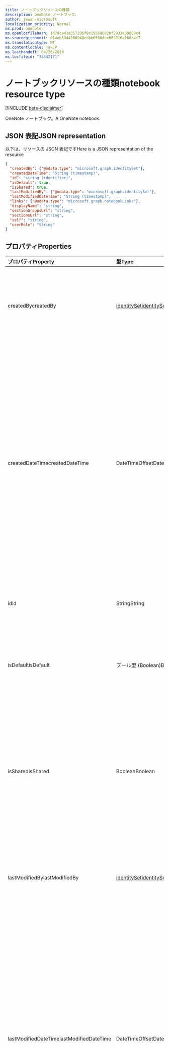 ```yaml
---
title: ノートブックリソースの種類
description: OneNote ノートブック。
author: jewan-microsoft
localization_priority: Normal
ms.prod: onenote
ms.openlocfilehash: 1d79ca41a357206f8c19568082bf2833a60089c4
ms.sourcegitcommit: 014eb3944306948edbb6560dbe689816a168c4f7
ms.translationtype: MT
ms.contentlocale: ja-JP
ms.lasthandoff: 04/26/2019
ms.locfileid: "33342171"
---
```

# <a name="notebook-resource-type"></a><span data-ttu-id="06f13-103">ノートブックリソースの種類</span><span class="sxs-lookup"><span data-stu-id="06f13-103">notebook resource type</span></span>

[!INCLUDE [beta-disclaimer](../../includes/beta-disclaimer.md)]

<span data-ttu-id="06f13-104">OneNote ノートブック。</span><span class="sxs-lookup"><span data-stu-id="06f13-104">A OneNote notebook.</span></span>

## <a name="json-representation"></a><span data-ttu-id="06f13-105">JSON 表記</span><span class="sxs-lookup"><span data-stu-id="06f13-105">JSON representation</span></span>

<span data-ttu-id="06f13-106">以下は、リソースの JSON 表記です</span><span class="sxs-lookup"><span data-stu-id="06f13-106">Here is a JSON representation of the resource</span></span>

<!-- {
  "blockType": "resource",
  "keyProperty":"id",
  "optionalProperties": [
    "sectionGroups",
    "sections"
  ],
  "@odata.type": "microsoft.graph.notebook"
}-->

```json
{
  "createdBy": {"@odata.type": "microsoft.graph.identitySet"},
  "createdDateTime": "String (timestamp)",
  "id": "string (identifier)",
  "isDefault": true,
  "isShared": true,
  "lastModifiedBy": {"@odata.type": "microsoft.graph.identitySet"},
  "lastModifiedDateTime": "String (timestamp)",
  "links": {"@odata.type": "microsoft.graph.notebookLinks"},
  "displayName": "string",
  "sectionGroupsUrl": "string",
  "sectionsUrl": "string",
  "self": "string",
  "userRole": "String"
}

```
## <a name="properties"></a><span data-ttu-id="06f13-107">プロパティ</span><span class="sxs-lookup"><span data-stu-id="06f13-107">Properties</span></span>
| <span data-ttu-id="06f13-108">プロパティ</span><span class="sxs-lookup"><span data-stu-id="06f13-108">Property</span></span>     | <span data-ttu-id="06f13-109">型</span><span class="sxs-lookup"><span data-stu-id="06f13-109">Type</span></span>   |<span data-ttu-id="06f13-110">説明</span><span class="sxs-lookup"><span data-stu-id="06f13-110">Description</span></span>|
|:---------------|:--------|:----------|
|<span data-ttu-id="06f13-111">createdBy</span><span class="sxs-lookup"><span data-stu-id="06f13-111">createdBy</span></span>|[<span data-ttu-id="06f13-112">identitySet</span><span class="sxs-lookup"><span data-stu-id="06f13-112">identitySet</span></span>](identityset.md)|<span data-ttu-id="06f13-p101">そのアイテムを作成したユーザーの ID、デバイス、アプリケーション。読み取り専用です。</span><span class="sxs-lookup"><span data-stu-id="06f13-p101">Identity of the user, device, and application which created the item. Read-only.</span></span>|
|<span data-ttu-id="06f13-115">createdDateTime</span><span class="sxs-lookup"><span data-stu-id="06f13-115">createdDateTime</span></span>|<span data-ttu-id="06f13-116">DateTimeOffset</span><span class="sxs-lookup"><span data-stu-id="06f13-116">DateTimeOffset</span></span>|<span data-ttu-id="06f13-117">ノートブックが作成された日時。</span><span class="sxs-lookup"><span data-stu-id="06f13-117">The date and time when the notebook was created.</span></span> <span data-ttu-id="06f13-118">Timestamp は、ISO 8601 形式を使用した日付と時刻の情報を表し、必ず UTC 時間です。</span><span class="sxs-lookup"><span data-stu-id="06f13-118">The timestamp represents date and time information using ISO 8601 format and is always in UTC time.</span></span> <span data-ttu-id="06f13-119">たとえば、2014 年 1 月 1 日午前 0 時 (UTC) は、次のようになります。`'2014-01-01T00:00:00Z'`</span><span class="sxs-lookup"><span data-stu-id="06f13-119">For example, midnight UTC on Jan 1, 2014 would look like this: `'2014-01-01T00:00:00Z'`.</span></span> <span data-ttu-id="06f13-120">読み取り専用です。</span><span class="sxs-lookup"><span data-stu-id="06f13-120">Read-only.</span></span>|
|<span data-ttu-id="06f13-121">id</span><span class="sxs-lookup"><span data-stu-id="06f13-121">id</span></span>|<span data-ttu-id="06f13-122">String</span><span class="sxs-lookup"><span data-stu-id="06f13-122">String</span></span>|<span data-ttu-id="06f13-123">ノートブックの一意識別子。</span><span class="sxs-lookup"><span data-stu-id="06f13-123">The unique identifier of the notebook.</span></span> <span data-ttu-id="06f13-124">読み取り専用です。</span><span class="sxs-lookup"><span data-stu-id="06f13-124">Read-only.</span></span>|
|<span data-ttu-id="06f13-125">isDefault</span><span class="sxs-lookup"><span data-stu-id="06f13-125">isDefault</span></span>|<span data-ttu-id="06f13-126">ブール型 (Boolean)</span><span class="sxs-lookup"><span data-stu-id="06f13-126">Boolean</span></span>|<span data-ttu-id="06f13-127">これがユーザーの既定のノートブックであるかどうかを示します。</span><span class="sxs-lookup"><span data-stu-id="06f13-127">Indicates whether this is the user's default notebook.</span></span> <span data-ttu-id="06f13-128">読み取り専用です。</span><span class="sxs-lookup"><span data-stu-id="06f13-128">Read-only.</span></span>|
|<span data-ttu-id="06f13-129">isShared</span><span class="sxs-lookup"><span data-stu-id="06f13-129">isShared</span></span>|<span data-ttu-id="06f13-130">Boolean</span><span class="sxs-lookup"><span data-stu-id="06f13-130">Boolean</span></span>|<span data-ttu-id="06f13-131">ノートブックが共有されているかどうかを示します。</span><span class="sxs-lookup"><span data-stu-id="06f13-131">Indicates whether the notebook is shared.</span></span> <span data-ttu-id="06f13-132">true の場合、所有者以外のユーザーがノートブックの内容を表示できます。</span><span class="sxs-lookup"><span data-stu-id="06f13-132">If true, the contents of the notebook can be seen by people other than the owner.</span></span> <span data-ttu-id="06f13-133">読み取り専用です。</span><span class="sxs-lookup"><span data-stu-id="06f13-133">Read-only.</span></span>|
|<span data-ttu-id="06f13-134">lastModifiedBy</span><span class="sxs-lookup"><span data-stu-id="06f13-134">lastModifiedBy</span></span>|[<span data-ttu-id="06f13-135">identitySet</span><span class="sxs-lookup"><span data-stu-id="06f13-135">identitySet</span></span>](identityset.md)|<span data-ttu-id="06f13-p106">そのアイテムを作成したユーザーの ID、デバイス、アプリケーション。読み取り専用です。</span><span class="sxs-lookup"><span data-stu-id="06f13-p106">Identity of the user, device, and application which created the item. Read-only.</span></span>|
|<span data-ttu-id="06f13-138">lastModifiedDateTime</span><span class="sxs-lookup"><span data-stu-id="06f13-138">lastModifiedDateTime</span></span>|<span data-ttu-id="06f13-139">DateTimeOffset</span><span class="sxs-lookup"><span data-stu-id="06f13-139">DateTimeOffset</span></span>|<span data-ttu-id="06f13-140">ノートブックが最後に変更された日時。</span><span class="sxs-lookup"><span data-stu-id="06f13-140">The date and time when the notebook was last modified.</span></span> <span data-ttu-id="06f13-141">Timestamp は、ISO 8601 形式を使用した日付と時刻の情報を表し、必ず UTC 時間です。</span><span class="sxs-lookup"><span data-stu-id="06f13-141">The timestamp represents date and time information using ISO 8601 format and is always in UTC time.</span></span> <span data-ttu-id="06f13-142">たとえば、2014 年 1 月 1 日午前 0 時 (UTC) は、次のようになります。`'2014-01-01T00:00:00Z'`</span><span class="sxs-lookup"><span data-stu-id="06f13-142">For example, midnight UTC on Jan 1, 2014 would look like this: `'2014-01-01T00:00:00Z'`.</span></span> <span data-ttu-id="06f13-143">読み取り専用です。</span><span class="sxs-lookup"><span data-stu-id="06f13-143">Read-only.</span></span>|
|<span data-ttu-id="06f13-144">リンク</span><span class="sxs-lookup"><span data-stu-id="06f13-144">links</span></span>|[<span data-ttu-id="06f13-145">notebookLinks</span><span class="sxs-lookup"><span data-stu-id="06f13-145">notebookLinks</span></span>](notebooklinks.md)|<span data-ttu-id="06f13-146">ノートブックを開くためのリンク。</span><span class="sxs-lookup"><span data-stu-id="06f13-146">Links for opening the notebook.</span></span> <span data-ttu-id="06f13-147">リンク`oneNoteClientURL`がインストールされている場合は、OneNote のネイティブクライアントでノートブックを開きます。</span><span class="sxs-lookup"><span data-stu-id="06f13-147">The `oneNoteClientURL` link opens the notebook in the OneNote native client if it's installed.</span></span> <span data-ttu-id="06f13-148">`oneNoteWebURL` リンクは、OneNote Online でノートブックを開きます。</span><span class="sxs-lookup"><span data-stu-id="06f13-148">The `oneNoteWebURL` link opens the notebook in OneNote Online.</span></span>|
|<span data-ttu-id="06f13-149">displayName</span><span class="sxs-lookup"><span data-stu-id="06f13-149">displayName</span></span>|<span data-ttu-id="06f13-150">String</span><span class="sxs-lookup"><span data-stu-id="06f13-150">String</span></span>|<span data-ttu-id="06f13-151">ノートブックの名前。</span><span class="sxs-lookup"><span data-stu-id="06f13-151">The name of the notebook.</span></span>|
|<span data-ttu-id="06f13-152">sectionグループ url</span><span class="sxs-lookup"><span data-stu-id="06f13-152">sectionGroupsUrl</span></span>|<span data-ttu-id="06f13-153">String</span><span class="sxs-lookup"><span data-stu-id="06f13-153">String</span></span>|<span data-ttu-id="06f13-154">`sectionGroups`ナビゲーションプロパティの URL。これは、ノートブック内のすべてのセクショングループを返します。</span><span class="sxs-lookup"><span data-stu-id="06f13-154">The URL for the `sectionGroups` navigation property, which returns all the section groups in the notebook.</span></span> <span data-ttu-id="06f13-155">読み取り専用です。</span><span class="sxs-lookup"><span data-stu-id="06f13-155">Read-only.</span></span>|
|<span data-ttu-id="06f13-156">sectionsUrl</span><span class="sxs-lookup"><span data-stu-id="06f13-156">sectionsUrl</span></span>|<span data-ttu-id="06f13-157">String</span><span class="sxs-lookup"><span data-stu-id="06f13-157">String</span></span>|<span data-ttu-id="06f13-158">ノートブック内のすべて`sections`のセクションを返すナビゲーションプロパティの URL。</span><span class="sxs-lookup"><span data-stu-id="06f13-158">The URL for the `sections` navigation property, which returns all the sections in the notebook.</span></span> <span data-ttu-id="06f13-159">読み取り専用です。</span><span class="sxs-lookup"><span data-stu-id="06f13-159">Read-only.</span></span>|
|<span data-ttu-id="06f13-160">self</span><span class="sxs-lookup"><span data-stu-id="06f13-160">self</span></span>|<span data-ttu-id="06f13-161">String</span><span class="sxs-lookup"><span data-stu-id="06f13-161">String</span></span>|<span data-ttu-id="06f13-162">ノートブックに関する詳細を取得できるエンドポイント。</span><span class="sxs-lookup"><span data-stu-id="06f13-162">The endpoint where you can get details about the notebook.</span></span> <span data-ttu-id="06f13-163">読み取り専用です。</span><span class="sxs-lookup"><span data-stu-id="06f13-163">Read-only.</span></span>|
|<span data-ttu-id="06f13-164">userRole</span><span class="sxs-lookup"><span data-stu-id="06f13-164">userRole</span></span>|<span data-ttu-id="06f13-165">String</span><span class="sxs-lookup"><span data-stu-id="06f13-165">String</span></span>|<span data-ttu-id="06f13-166">使用可能な値: `Owner`、`Contributor`、`Reader`、`None`。</span><span class="sxs-lookup"><span data-stu-id="06f13-166">Possible values are: `Owner`, `Contributor`, `Reader`, `None`.</span></span> <span data-ttu-id="06f13-167">owner ノートブックへの所有者レベルのアクセス権を表します。</span><span class="sxs-lookup"><span data-stu-id="06f13-167">Owner represents owner-level access to the notebook.</span></span> <span data-ttu-id="06f13-168">共同作成者は、ノートブックへの読み取り/書き込みアクセスを表します。</span><span class="sxs-lookup"><span data-stu-id="06f13-168">Contributor represents read/write access to the notebook.</span></span> <span data-ttu-id="06f13-169">閲覧者は、ノートブックへの読み取り専用アクセスを表します。</span><span class="sxs-lookup"><span data-stu-id="06f13-169">Reader represents read-only access to the notebook.</span></span> <span data-ttu-id="06f13-170">読み取り専用です。</span><span class="sxs-lookup"><span data-stu-id="06f13-170">Read-only.</span></span>|

## <a name="relationships"></a><span data-ttu-id="06f13-171">関係</span><span class="sxs-lookup"><span data-stu-id="06f13-171">Relationships</span></span>
| <span data-ttu-id="06f13-172">リレーションシップ</span><span class="sxs-lookup"><span data-stu-id="06f13-172">Relationship</span></span> | <span data-ttu-id="06f13-173">型</span><span class="sxs-lookup"><span data-stu-id="06f13-173">Type</span></span>   |<span data-ttu-id="06f13-174">説明</span><span class="sxs-lookup"><span data-stu-id="06f13-174">Description</span></span>|
|:---------------|:--------|:----------|
|<span data-ttu-id="06f13-175">sectionGroups</span><span class="sxs-lookup"><span data-stu-id="06f13-175">sectionGroups</span></span>|<span data-ttu-id="06f13-176">[sectionGroup](sectiongroup.md)コレクション</span><span class="sxs-lookup"><span data-stu-id="06f13-176">[sectionGroup](sectiongroup.md) collection</span></span>|<span data-ttu-id="06f13-177">ノートブック内のセクション グループ。</span><span class="sxs-lookup"><span data-stu-id="06f13-177">The section groups in the notebook.</span></span> <span data-ttu-id="06f13-178">読み取り専用です。</span><span class="sxs-lookup"><span data-stu-id="06f13-178">Read-only.</span></span> <span data-ttu-id="06f13-179">Null 許容型。</span><span class="sxs-lookup"><span data-stu-id="06f13-179">Nullable.</span></span>|
|<span data-ttu-id="06f13-180">セクション</span><span class="sxs-lookup"><span data-stu-id="06f13-180">sections</span></span>|<span data-ttu-id="06f13-181">[onenoteSection](onenotesection.md)コレクション</span><span class="sxs-lookup"><span data-stu-id="06f13-181">[onenoteSection](onenotesection.md) collection</span></span>|<span data-ttu-id="06f13-182">ノートブックのセクション。</span><span class="sxs-lookup"><span data-stu-id="06f13-182">The sections in the notebook.</span></span> <span data-ttu-id="06f13-183">読み取り専用です。</span><span class="sxs-lookup"><span data-stu-id="06f13-183">Read-only.</span></span> <span data-ttu-id="06f13-184">Null 許容型。</span><span class="sxs-lookup"><span data-stu-id="06f13-184">Nullable.</span></span>|

## <a name="methods"></a><span data-ttu-id="06f13-185">メソッド</span><span class="sxs-lookup"><span data-stu-id="06f13-185">Methods</span></span>

| <span data-ttu-id="06f13-186">メソッド</span><span class="sxs-lookup"><span data-stu-id="06f13-186">Method</span></span>           | <span data-ttu-id="06f13-187">戻り値の型</span><span class="sxs-lookup"><span data-stu-id="06f13-187">Return Type</span></span>    |<span data-ttu-id="06f13-188">説明</span><span class="sxs-lookup"><span data-stu-id="06f13-188">Description</span></span>|
|:---------------|:--------|:----------|
|[<span data-ttu-id="06f13-189">ノートブックを取得する</span><span class="sxs-lookup"><span data-stu-id="06f13-189">Get notebook</span></span>](../api/notebook-get.md) | [<span data-ttu-id="06f13-190">ノートブック</span><span class="sxs-lookup"><span data-stu-id="06f13-190">notebook</span></span>](notebook.md) |<span data-ttu-id="06f13-191">ノートブックのプロパティとリレーションシップを読み取ります。</span><span class="sxs-lookup"><span data-stu-id="06f13-191">Read the properties and relationships of the notebook.</span></span>|
|[<span data-ttu-id="06f13-192">getRecentNotebooks</span><span class="sxs-lookup"><span data-stu-id="06f13-192">getRecentNotebooks</span></span>](../api/notebook-getrecentnotebooks.md) | <span data-ttu-id="06f13-193">[recentNotebook](recentnotebook.md)コレクション</span><span class="sxs-lookup"><span data-stu-id="06f13-193">[recentNotebook](recentnotebook.md) collection</span></span> | <span data-ttu-id="06f13-194">ユーザーの最近アクセスしたノートブックのコレクションを取得します。</span><span class="sxs-lookup"><span data-stu-id="06f13-194">Get a collection of the most recently accessed notebooks for the user.</span></span> |
|[<span data-ttu-id="06f13-195">getNotebookFromWebUrl</span><span class="sxs-lookup"><span data-stu-id="06f13-195">getNotebookFromWebUrl</span></span>](../api/notebook-getnotebookfromweburl.md) | [<span data-ttu-id="06f13-196">ノートブック</span><span class="sxs-lookup"><span data-stu-id="06f13-196">notebook</span></span>](notebook.md) | <span data-ttu-id="06f13-197">URL パスを使用して、ノートブックオブジェクトのプロパティとリレーションシップを取得します。</span><span class="sxs-lookup"><span data-stu-id="06f13-197">Retrieve the properties and relationships of a notebook object using its URL path.</span></span> |
|[<span data-ttu-id="06f13-198">セクション グループを作成する</span><span class="sxs-lookup"><span data-stu-id="06f13-198">Create section group</span></span>](../api/notebook-post-sectiongroups.md) |[<span data-ttu-id="06f13-199">sectionGroup</span><span class="sxs-lookup"><span data-stu-id="06f13-199">sectionGroup</span></span>](sectiongroup.md)| <span data-ttu-id="06f13-200">指定したノートブックの sectiongroups コレクションに投稿して、セクショングループを作成します。</span><span class="sxs-lookup"><span data-stu-id="06f13-200">Create a section group by posting to the sectionGroups collection in the specified notebook.</span></span>|
|[<span data-ttu-id="06f13-201">List section groups</span><span class="sxs-lookup"><span data-stu-id="06f13-201">List section groups</span></span>](../api/notebook-list-sectiongroups.md) |<span data-ttu-id="06f13-202">[sectionGroup](sectiongroup.md)コレクション</span><span class="sxs-lookup"><span data-stu-id="06f13-202">[sectionGroup](sectiongroup.md) collection</span></span>| <span data-ttu-id="06f13-203">指定されたノートブック内のセクショングループのコレクションを取得します。</span><span class="sxs-lookup"><span data-stu-id="06f13-203">Get a collection of section groups in the specified notebook.</span></span>|
|[<span data-ttu-id="06f13-204">セクションを作成する</span><span class="sxs-lookup"><span data-stu-id="06f13-204">Create section</span></span>](../api/notebook-post-sections.md) |[<span data-ttu-id="06f13-205">onenoteSection</span><span class="sxs-lookup"><span data-stu-id="06f13-205">onenoteSection</span></span>](onenotesection.md)| <span data-ttu-id="06f13-206">指定したノートブックの sections コレクションに投稿してセクションを作成します。</span><span class="sxs-lookup"><span data-stu-id="06f13-206">Create a section by posting to the sections collection in the specified notebook.</span></span>|
|[<span data-ttu-id="06f13-207">List sections</span><span class="sxs-lookup"><span data-stu-id="06f13-207">List sections</span></span>](../api/notebook-list-sections.md) |<span data-ttu-id="06f13-208">[onenoteSection](onenotesection.md)コレクション</span><span class="sxs-lookup"><span data-stu-id="06f13-208">[onenoteSection](onenotesection.md) collection</span></span>| <span data-ttu-id="06f13-209">指定されたノートブック内のセクションのコレクションを取得します。</span><span class="sxs-lookup"><span data-stu-id="06f13-209">Get a collection of sections in the specified notebook.</span></span>|
|[<span data-ttu-id="06f13-210">copyNotebook</span><span class="sxs-lookup"><span data-stu-id="06f13-210">copyNotebook</span></span>](../api/notebook-copynotebook.md)| <span data-ttu-id="06f13-211">なし</span><span class="sxs-lookup"><span data-stu-id="06f13-211">None</span></span> | <span data-ttu-id="06f13-212">ノートブックをコピーします。</span><span class="sxs-lookup"><span data-stu-id="06f13-212">Copies a notebook.</span></span>|

<!-- uuid: 8fcb5dbc-d5aa-4681-8e31-b001d5168d79
2015-10-25 14:57:30 UTC -->
<!--
{
  "type": "#page.annotation",
  "description": "notebook resource",
  "keywords": "",
  "section": "documentation",
  "tocPath": "",
  "suppressions": []
}
-->
